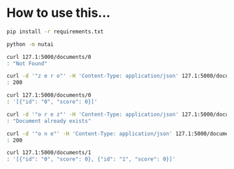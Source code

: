 # How to use this...

```bash
pip install -r requirements.txt

python -m nutai
```

```bash
curl 127.1:5000/documents/0
: "Not Found"
```

```bash
curl -d '"z e r o"' -H 'Content-Type: application/json' 127.1:5000/documents/0
: 200
```

```bash
curl 127.1:5000/documents/0
: '[{"id": "0", "score": 0}]'
```

```bash
curl -d '"o r e z"' -H 'Content-Type: application/json' 127.1:5000/documents/0
: "Document already exists"
```

```bash
curl -d '"o n e"' -H 'Content-Type: application/json' 127.1:5000/documents/1
: 200
```

```bash
curl 127.1:5000/documents/1
: '[{"id": "0", "score": 0}, {"id": "1", "score": 0}]'
```
